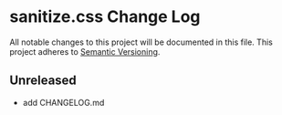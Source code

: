 # sanitize.css Change Log
All notable changes to this project will be documented in this file.
This project adheres to [Semantic Versioning](http://semver.org/).

## Unreleased
* add CHANGELOG.md
